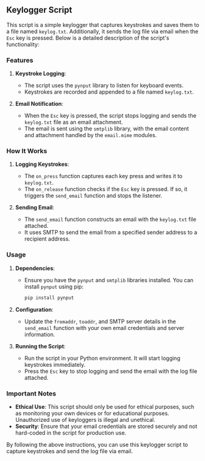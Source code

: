 ## Keylogger Script

This script is a simple keylogger that captures keystrokes and saves them to a file named `keylog.txt`. Additionally, it sends the log file via email when the `Esc` key is pressed. Below is a detailed description of the script's functionality:

### Features

1. **Keystroke Logging**:
   - The script uses the `pynput` library to listen for keyboard events.
   - Keystrokes are recorded and appended to a file named `keylog.txt`.

2. **Email Notification**:
   - When the `Esc` key is pressed, the script stops logging and sends the `keylog.txt` file as an email attachment.
   - The email is sent using the `smtplib` library, with the email content and attachment handled by the `email.mime` modules.

### How It Works

1. **Logging Keystrokes**:
   - The `on_press` function captures each key press and writes it to `keylog.txt`.
   - The `on_release` function checks if the `Esc` key is pressed. If so, it triggers the `send_email` function and stops the listener.

2. **Sending Email**:
   - The `send_email` function constructs an email with the `keylog.txt` file attached.
   - It uses SMTP to send the email from a specified sender address to a recipient address.

### Usage

1. **Dependencies**:
   - Ensure you have the `pynput` and `smtplib` libraries installed. You can install `pynput` using pip:
     ```sh
     pip install pynput
     ```

2. **Configuration**:
   - Update the `fromaddr`, `toaddr`, and SMTP server details in the `send_email` function with your own email credentials and server information.

3. **Running the Script**:
   - Run the script in your Python environment. It will start logging keystrokes immediately.
   - Press the `Esc` key to stop logging and send the email with the log file attached.

### Important Notes

- **Ethical Use**: This script should only be used for ethical purposes, such as monitoring your own devices or for educational purposes. Unauthorized use of keyloggers is illegal and unethical.
- **Security**: Ensure that your email credentials are stored securely and not hard-coded in the script for production use.

By following the above instructions, you can use this keylogger script to capture keystrokes and send the log file via email.
